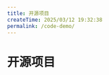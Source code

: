 ```yaml
---
title: 开源项目
createTime: 2025/03/12 19:32:38
permalink: /code-demo/
---
```


# 开源项目

<CardGrid>
  <LinkCard title="后端开源项目" href="./back-end-code/" icon="streamline-ultimate-color:trends-torch"/>
  <LinkCard title="前端开源项目" href="./front-end-code/" icon="streamline-ultimate-color:business-pearl"/>
</CardGrid>


<CardGrid>
  <RepoCard repo="zhenghaoyang24/fonegp" />
  <RepoCard repo="zhenghaoyang24/vocabverse" />
  <RepoCard repo="zhenghaoyang24/you-todo" />
  <RepoCard repo="zhenghaoyang24/blueblue-words" />
  <RepoCard repo="zhenghaoyang24/webgames" />
  <RepoCard repo="zhenghaoyang24/english-vocabulary" />
  <RepoCard repo="zhenghaoyang24/filetree" />
  <RepoCard repo="zhenghaoyang24/reposhub" />
</CardGrid>


